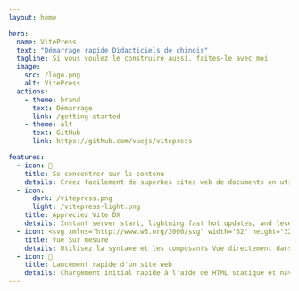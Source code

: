 ```yaml
---
layout: home

hero:
  name: VitePress
  text: "Démarrage rapide Didacticiels de chinois"
  tagline: Si vous voulez le construire aussi, faites-le avec moi.
  image:
    src: /logo.png
    alt: VitePress
  actions:
    - theme: brand
      text: Démarrage
      link: /getting-started
    - theme: alt
      text: GitHub
      link: https://github.com/vuejs/vitepress

features:
  - icon: 📝
    title: Se concentrer sur le contenu
    details: Créez facilement de superbes sites web de documents en utilisant uniquement Markdown
  - icon:
      dark: /vitepress.png
      light: /vitepress-light.png
    title: Appréciez Vite DX
    details: Instant server start, lightning fast hot updates, and leverage Vite ecosystem plugins.
  - icon: <svg xmlns="http://www.w3.org/2000/svg" width="32" height="32"><path fill="#41b883" d="M24.4 3.925H30l-14 24.15L2 3.925h10.71l3.29 5.6 3.22-5.6Z"/><path fill="#41b883" d="m2 3.925 14 24.15 14-24.15h-5.6L16 18.415 7.53 3.925Z"/><path fill="#35495e" d="M7.53 3.925 16 18.485l8.4-14.56h-5.18L16 9.525l-3.29-5.6Z"/></svg>
    title: Vue Sur mesure
    details: Utilisez la syntaxe et les composants Vue directement dans Markdown, ou créez des thèmes personnalisés avec Vue
  - icon: 🚀
    title: Lancement rapide d'un site web
    details: Chargement initial rapide à l'aide de HTML statique et navigation post-chargement rapide à l'aide du routage côté client
---
```


<style>
  :root {
  --vp-home-hero-name-color: transparent;
  --vp-home-hero-name-background: -webkit-linear-gradient(120deg, #bd34fe, #41d1ff);

  --vp-home-hero-image-background-image: linear-gradient(-45deg, #bd34fe 50%, #47caff 50%);
  --vp-home-hero-image-filter: blur(40px);
}

</style>
